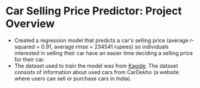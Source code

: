 # Car Selling Price Predictor: Project Overview
* Created a regression model that predicts a car's selling price (average r-squared = 0.91, average rmse = 234541 rupees) so individuals interested in selling their car have an easier time deciding a selling price for their car.
* The dataset used to train the model was from [Kaggle](https://www.kaggle.com/nehalbirla/vehicle-dataset-from-cardekho?select=Car+details+v3.csv). The dataset consists of information about used cars from CarDekho (a website where users can sell or purchase cars in India).
